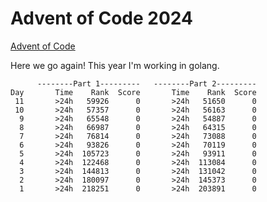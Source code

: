 # Advent of Code 2024

[Advent of Code](https://adventofcode.com/)

Here we go again! This year I'm working in golang.

``` text
      --------Part 1---------   --------Part 2---------
Day       Time    Rank  Score       Time    Rank  Score
 11       >24h   59926      0       >24h   51650      0
 10       >24h   57357      0       >24h   56163      0
  9       >24h   65548      0       >24h   54887      0
  8       >24h   66987      0       >24h   64315      0
  7       >24h   76814      0       >24h   73088      0
  6       >24h   93826      0       >24h   70119      0
  5       >24h  105723      0       >24h   93911      0
  4       >24h  122468      0       >24h  113084      0
  3       >24h  144813      0       >24h  131042      0
  2       >24h  180097      0       >24h  145373      0
  1       >24h  218251      0       >24h  203891      0
```
